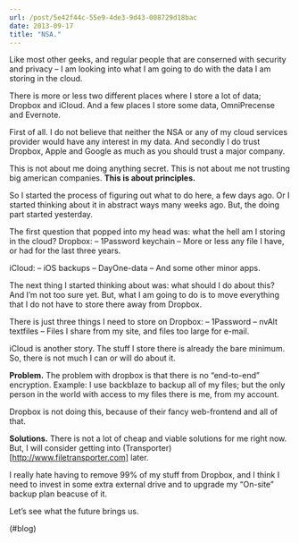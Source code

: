 ```yaml
---
url: /post/5e42f44c-55e9-4de3-9d43-008729d18bac
date: 2013-09-17
title: "NSA."
---
```


Like most other geeks, and regular people that are conserned with security and privacy – I am looking into what I am going to do with the data I am storing in the cloud.



There is more or less two different places where I store a lot of data; Dropbox and iCloud. And a few places I store some data, OmniPrecense and Evernote.



First of all. I do not believe that neither the NSA or any of my cloud services provider would have any interest in my data. And secondly I do trust Dropbox, Apple and Google as much as you should trust a major company.



This is not about me doing anything secret. This is not about me not trusting big american companies. **This is about principles.**



So I started the process of figuring out what to do here, a few days ago. Or I started thinking about it in abstract ways many weeks ago. But, the doing part started yesterday.



The first question that popped into my head was: what the hell am I storing in the cloud? Dropbox: &#8211; 1Password keychain &#8211; More or less any file I have, or had for the last three years.



iCloud: &#8211; iOS backups &#8211; DayOne-data &#8211; And some other minor apps.



The next thing I started thinking about was: what should I do about this? And I&#8217;m not too sure yet. But, what I am going to do is to move everything that I do not have to store there away from Dropbox.



There is just three things I need to store on Dropbox: &#8211; 1Password &#8211; nvAlt textfiles &#8211; Files I share from my site, and files too large for e-mail.



iCloud is another story. The stuff I store there is already the bare minimum. So, there is not much I can or will do about it.



**Problem.** The problem with dropbox is that there is no &#8220;end-to-end&#8221; encryption. Example: I use backblaze to backup all of my files; but the only person in the world with access to my files there is me, from my account.



Dropbox is not doing this, because of their fancy web-frontend and all of that.



**Solutions.** There is not a lot of cheap and viable solutions for me right now. But, I will consider getting into (Transporter)[http://www.filetransporter.com] later.



I really hate having to remove 99% of my stuff from Dropbox, and I think I need to invest in some extra external drive and to upgrade my &#8220;On-site&#8221; backup plan beacuse of it.



Let&#8217;s see what the future brings us.



(#blog)